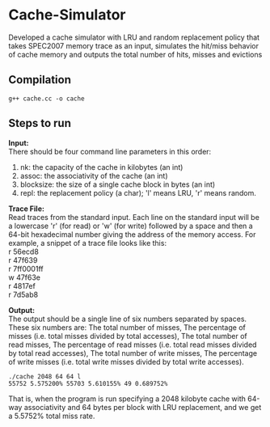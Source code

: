 # Cache-Simulator
Developed a cache simulator with LRU and random replacement policy that takes SPEC2007 memory trace as an input, simulates the hit/miss behavior of cache memory and outputs the total number of hits, misses and evictions

## Compilation
```
g++ cache.cc -o cache
```

## Steps to run
**Input:** <br/>
There should be four command line parameters in this order:
1. nk: the capacity of the cache in kilobytes (an int)
2. assoc: the associativity of the cache (an int)
3. blocksize: the size of a single cache block in bytes (an int)
4. repl: the replacement policy (a char); 'l' means LRU, 'r' means random.

**Trace File:** <br/>
Read traces from the standard input. Each line on the standard input will be a lowercase 'r' (for read) or 'w' (for write) followed by a space and then a 64-bit hexadecimal number giving the address of the memory access. For example, a snippet of a trace file looks like this:<br/>
r 56ecd8<br/>
r 47f639<br/>
r 7ff0001ff<br/>
w 47f63e<br/>
r 4817ef<br/>
r 7d5ab8<br/>

**Output:** <br/>
The output should be a single line of six numbers separated by spaces. These six numbers are:
The total number of misses,
The percentage of misses (i.e. total misses divided by total accesses),
The total number of read misses,
The percentage of read misses (i.e. total read misses divided by total read accesses),
The total number of write misses,
The percentage of write misses (i.e. total write misses divided by total write accesses).


```
./cache 2048 64 64 l
55752 5.575200% 55703 5.610155% 49 0.689752%
```
That is, when the program is run specifying a 2048 kilobyte cache with 64-way associativity and 64 bytes per block with LRU replacement, and we get a 5.5752% total miss rate.


